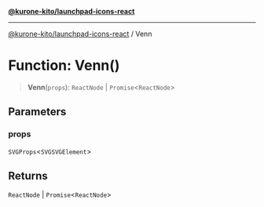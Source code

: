 [**@kurone-kito/launchpad-icons-react**](../README.md)

***

[@kurone-kito/launchpad-icons-react](../globals.md) / Venn

# Function: Venn()

> **Venn**(`props`): `ReactNode` \| `Promise`\<`ReactNode`\>

## Parameters

### props

`SVGProps`\<`SVGSVGElement`\>

## Returns

`ReactNode` \| `Promise`\<`ReactNode`\>
